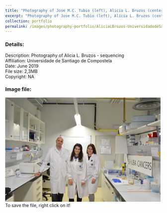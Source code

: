 ```yaml
---
title: "Photography of Jose M.C. Tubio (left), Alicia L. Bruzos (center) and Seila Díaz Costas (right) - scubacancers - (March 2019)"
excerpt: "Photography of Jose M.C. Tubio (left), Alicia L. Bruzos (center) and Seila Díaz Costas (right) - scubacancers - (March 2019) <br/><img src='/images/photography-portfolio/AliciaLBruzos-UniversidadedeSantiago-Mar2019-scubacancers.jpg'>"
collection: portfolio
permalink: /images/photography-portfolio/AliciaLBruzos-UniversidadedeSantiago-Mar2019-scubacancers
---
```


### Details: <br/>
Description: Photography of Alicia L. Bruzos - sequencing <br/>
Affiliation: Universidade de Santiago de Compostela <br/>
Date: June 2019 <br/>
File size: 2,3MB <br/>
Copyright: NA <br/> 

### Image file: <br/>
<img src='/images/photography-portfolio/AliciaLBruzos-UniversidadedeSantiago-Mar2019-scubacancers.jpg' width="500">  
To save the file, right click on it!
